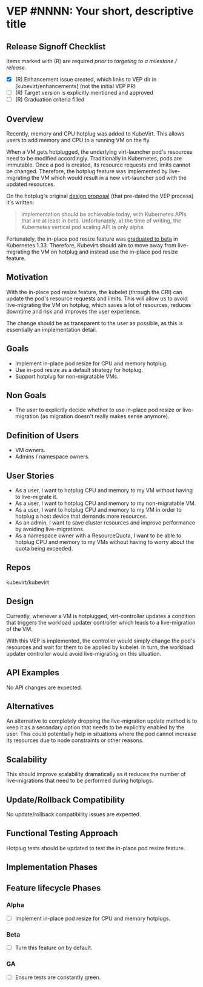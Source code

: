 # VEP #NNNN: Your short, descriptive title

## Release Signoff Checklist

Items marked with (R) are required *prior to targeting to a milestone / release*.

- [X] (R) Enhancement issue created, which links to VEP dir in [kubevirt/enhancements] (not the initial VEP PR)
- [ ] (R) Target version is explicitly mentioned and approved
- [ ] (R) Graduation criteria filled

## Overview

Recently, memory and CPU hotplug was added to KubeVirt.
This allows users to add memory and CPU to a running VM on the fly.

When a VM gets hotplugged, the underlying virt-launcher pod's resources need to be modified accordingly.
Traditionally in Kubernetes, pods are immutable. Once a pod is created, its resource requests and limits cannot be changed.
Therefore, the hotplug feature was implemented by live-migrating the VM which would result in a new virt-launcher pod
with the updated resources.

On the hotplug's original [design proposal](https://github.com/kubevirt/community/blob/main/design-proposals/cpu-hotplug.md#goals)
(that pre-dated the VEP process) it's written:
> Implementation should be achievable today, with Kubernetes APIs that are at least in beta.
> Unfortunately, at the time of writing, the Kubernetes vertical pod scaling API is only alpha.

Fortunately, the in-place pod resize feature was [graduated to beta](https://github.com/kubernetes/enhancements/blob/61abddca34caac56d22b7db48734b7040dc68b43/keps/sig-node/1287-in-place-update-pod-resources/kep.yaml#L40)
in Kubernetes 1.33.
Therefore, Kubevirt should aim to move away from live-migrating the VM on hotplug and instead use the in-place pod resize feature.

## Motivation

With the in-place pod resize feature, the kubelet (through the CRI) can update the pod's resource requests and limits.
This will allow us to avoid live-migrating the VM on hotplug, which saves a lot of resources, reduces downtime and risk
and improves the user experience.

The change should be as transparent to the user as possible, as this is essentially an implementation detail.

## Goals

* Implement in-place pod resize for CPU and memory hotplug.
* Use in-pod resize as a default strategy for hotplug.
* Support hotplug for non-migratable VMs.

## Non Goals

* The user to explicitly decide whether to use in-place pod resize or live-migration (as migration doesn't really makes sense anymore).

## Definition of Users

* VM owners.
* Admins / namespace owners.

## User Stories

* As a user, I want to hotplug CPU and memory to my VM without having to live-migrate it.
* As a user, I want to hotplug CPU and memory to my non-migratable VM.
* As a user, I want to hotplug CPU and memory to my VM in order to hotplug a host device that demands more resources.
* As an admin, I want to save cluster resources and improve performance by avoiding live-migrations.
* As a namespace owner with a ResourceQuota, I want to be able to hotplug CPU and memory to my VMs without having to worry about the quota being exceeded.

## Repos

kubevirt/kubevirt

## Design

Currently, whenever a VM is hotplugged, virt-controller updates a condition that triggers the workload updater controller
which leads to a live-migration of the VM.

With this VEP is implemented, the controller would simply change the pod's resources and wait for them to be applied by kubelet.
In turn, the workload updater controller would avoid live-migrating on this situation.

## API Examples

No API changes are expected.

## Alternatives

An alternative to completely dropping the live-migration update method is to keep it as a secondary option that needs
to be explicitly enabled by the user. This could potentially help in situations where the pod cannot increase its resources
due to node constraints or other reasons.

## Scalability

This should improve scalability dramatically as it reduces the number of live-migrations that need to be performed during
hotplugs.

## Update/Rollback Compatibility

No update/rollback compatibility issues are expected.

## Functional Testing Approach

Hotplug tests should be updated to test the in-place pod resize feature.

## Implementation Phases

<!--
How/if this design will get broken up into multiple phases)
-->

## Feature lifecycle Phases

<!--
How and when will the feature progress through the Alpha, Beta and GA lifecycle phases

Refer to https://github.com/kubevirt/community/blob/main/design-proposals/feature-lifecycle.md#releases for more details
-->

### Alpha

- [ ] Implement in-place pod resize for CPU and memory hotplugs.

### Beta
- [ ] Turn this feature on by default.

### GA
- [ ] Ensure tests are constantly green.